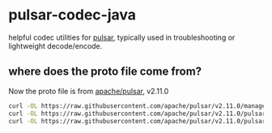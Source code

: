 # pulsar-codec-java
helpful codec utilities for [pulsar](https://pulsar.apache.org/), typically used in troubleshooting or lightweight decode/encode.
## where does the proto file come from?
Now the proto file is from [apache/pulsar](https://pulsar.apche.org/), v2.11.0
```bash
curl -OL https://raw.githubusercontent.com/apache/pulsar/v2.11.0/managed-ledger/src/main/proto/MLDataFormats.proto
curl -OL https://raw.githubusercontent.com/apache/pulsar/v2.11.0/pulsar-common/src/main/proto/PulsarApi.proto
curl -OL https://raw.githubusercontent.com/apache/pulsar/v2.11.0/pulsar-broker/src/main/proto/SchemaStorageFormat.proto
```
